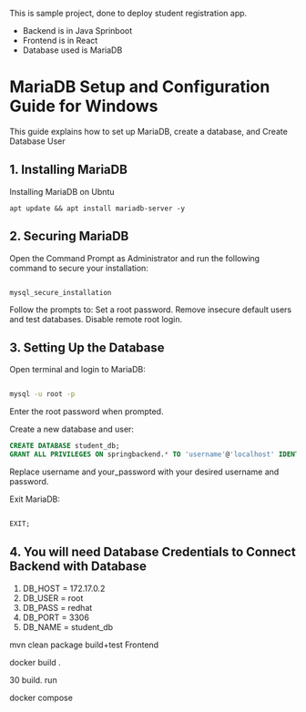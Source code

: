 This is sample project, done to deploy student registration app.
- Backend is in Java Sprinboot
- Frontend is in React
- Database used is MariaDB

# MariaDB Setup and Configuration Guide for Windows

This guide explains how to set up MariaDB, create a database, and Create Database User

## 1. Installing MariaDB

Installing MariaDB on Ubntu

```shell
apt update && apt install mariadb-server -y
```

## 2. Securing MariaDB

Open the Command Prompt as Administrator and run the following command to secure your installation:

```shell

mysql_secure_installation
```

Follow the prompts to:
Set a root password.
Remove insecure default users and test databases.
Disable remote root login.

## 3. Setting Up the Database

Open terminal and login to MariaDB:

```bash

mysql -u root -p
```

Enter the root password when prompted.

Create a new database and user:

```sql
CREATE DATABASE student_db;
GRANT ALL PRIVILEGES ON springbackend.* TO 'username'@'localhost' IDENTIFIED BY 'your_password';
```
Replace username and your_password with your desired username and password.

Exit MariaDB:

```sql

EXIT;
```

## 4. You will need Database Credentials to Connect Backend with Database
1. DB_HOST = 172.17.0.2
2. DB_USER = root
3. DB_PASS = redhat
4. DB_PORT = 3306
5. DB_NAME = student_db


mvn clean package 
build+test
Frontend


docker build . 

30 build. run 

docker compose

